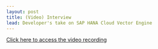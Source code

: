 ```yaml
---
layout: post
title: (Video) Interview
lead: Developer's take on SAP HANA Cloud Vector Engine
---
```


<a href="https://dam.sap.com/mac/app/p/video/asset/preview/bnM7Rbk?ltr=a&rc=10">Click here to access the video recording</a>